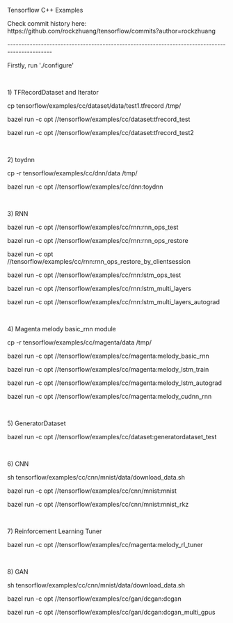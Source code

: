 <p>Tensorflow C++ Examples</p>
<p>Check commit history here: https://github.com/rockzhuang/tensorflow/commits?author=rockzhuang</p>
<p>----------------------------------------------------------------------------------------------</p>
<p>Firstly, run './configure'</p>
<br/>
<p>1) TFRecordDataset and Iterator</p>
<p>cp tensorflow/examples/cc/dataset/data/test1.tfrecord /tmp/</p>
<p>bazel run -c opt //tensorflow/examples/cc/dataset:tfrecord_test</p>
<p>bazel run -c opt //tensorflow/examples/cc/dataset:tfrecord_test2</p>
<br/>
<p>2) toydnn</p>
<p>cp -r tensorflow/examples/cc/dnn/data /tmp/</p>
<p>bazel run -c opt //tensorflow/examples/cc/dnn:toydnn</p>
<br/>
<p>3) RNN</p>
<p>bazel run -c opt //tensorflow/examples/cc/rnn:rnn_ops_test</p>
<p>bazel run -c opt //tensorflow/examples/cc/rnn:rnn_ops_restore</p>
<p>bazel run -c opt //tensorflow/examples/cc/rnn:rnn_ops_restore_by_clientsession</p>
<p>bazel run -c opt //tensorflow/examples/cc/rnn:lstm_ops_test</p>
<p>bazel run -c opt //tensorflow/examples/cc/rnn:lstm_multi_layers</p>
<p>bazel run -c opt //tensorflow/examples/cc/rnn:lstm_multi_layers_autograd</p>
<br/>
<p>4) Magenta melody basic_rnn module</p>
<p>cp -r tensorflow/examples/cc/magenta/data /tmp/</p>
<p>bazel run -c opt //tensorflow/examples/cc/magenta:melody_basic_rnn</p>
<p>bazel run -c opt //tensorflow/examples/cc/magenta:melody_lstm_train</p>
<p>bazel run -c opt //tensorflow/examples/cc/magenta:melody_lstm_autograd</p>
<p>bazel run -c opt //tensorflow/examples/cc/magenta:melody_cudnn_rnn</p>
<br/>
<p>5) GeneratorDataset</p>
<p>bazel run -c opt //tensorflow/examples/cc/dataset:generatordataset_test</p> 
<br/>
<p>6) CNN</p>
<p>sh tensorflow/examples/cc/cnn/mnist/data/download_data.sh</p>
<p>bazel run -c opt //tensorflow/examples/cc/cnn/mnist:mnist</p> 
<p>bazel run -c opt //tensorflow/examples/cc/cnn/mnist:mnist_rkz</p>
<br/>
<p>7) Reinforcement Learning Tuner</p>
<p>bazel run -c opt //tensorflow/examples/cc/magenta:melody_rl_tuner</p>
<br/>
<p>8) GAN</p>
<p>sh tensorflow/examples/cc/cnn/mnist/data/download_data.sh</p>
<p>bazel run -c opt //tensorflow/examples/cc/gan/dcgan:dcgan</p>
<p>bazel run -c opt //tensorflow/examples/cc/gan/dcgan:dcgan_multi_gpus</p>
